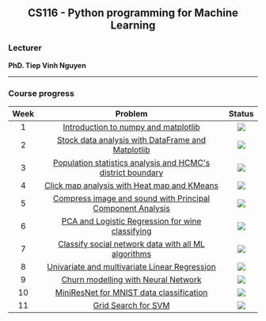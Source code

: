 <div align ='center'>
  
## CS116 - Python programming for Machine Learning
</div>

### Lecturer

<b> PhD. Tiep Vinh Nguyen </b>

---

### Course progress
| Week | Problem | Status | 
|:---:|:---:|:--:|
| 1 | [Introduction to numpy and matplotlib](https://github.com/ngctnnnn/CS116/tree/main/Week1) | ![](https://img.shields.io/badge/-Done-brightgreen) | 
| 2 | [Stock data analysis with DataFrame and Matplotlib](https://github.com/ngctnnnn/CS116/tree/main/Week2) | ![](https://img.shields.io/badge/-Done-brightgreen) | 
| 3 | [Population statistics analysis and HCMC's district boundary](https://github.com/ngctnnnn/CS116/tree/main/Week3) | ![](https://img.shields.io/badge/-Done-brightgreen) | 
| 4 | [Click map analysis with Heat map and KMeans](https://github.com/ngctnnnn/CS116/tree/main/Week4) | ![](https://img.shields.io/badge/-Done-brightgreen) |
| 5 | [Compress image and sound with Principal Component Analysis](https://github.com/ngctnnnn/CS116/tree/main/Week5) | ![](https://img.shields.io/badge/-Done-brightgreen)
| 6 | [PCA and Logistic Regression for wine classifying](https://github.com/ngctnnnn/CS116/tree/main/Week6) |![](https://img.shields.io/badge/-Done-brightgreen)
| 7 | [Classify social network data with all ML algorithms](https://github.com/ngctnnnn/CS116/tree/main/Week7) | ![](https://img.shields.io/badge/-Done-brightgreen)
| 8 | [Univariate and multivariate Linear Regression](https://github.com/ngctnnnn/CS116/tree/main/Week8) | ![](https://img.shields.io/badge/-Done-brightgreen)
| 9 | [Churn modelling with Neural Network](https://github.com/ngctnnnn/CS116/tree/main/Week9) | ![](https://img.shields.io/badge/-Done-brightgreen) 
| 10 | [MiniResNet for MNIST data classification](https://github.com/ngctnnnn/CS116/tree/main/Week10)  | ![](https://img.shields.io/badge/-Done-brightgreen) 
| 11 | [Grid Search for SVM](https://github.com/ngctnnnn/CS116/tree/main/Week11)  | ![](https://img.shields.io/badge/-Done-brightgreen)  